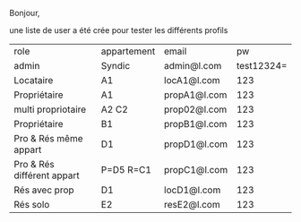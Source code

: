 Bonjour,

une liste de user a été crée pour tester les différents profils

<table>
   <tr>
       <td>role</td>
       <td>appartement</td>
       <td>email</td>
       <td>pw</td>
   </tr>
   <tr>
       <td>admin</td>
       <td>Syndic</td>
       <td>admin@l.com</td>
       <td>test12324=</td>
   </tr>
   <tr>
       <td>Locataire</td>
       <td>A1</td>
       <td>locA1@l.com</td>
       <td>123</td>
   </tr>
   <tr>
       <td>Propriétaire</td>
       <td>A1</td>
       <td>propA1@l.com</td>
       <td>123</td>
   </tr>
   <tr>
       <td>multi propriotaire</td>
       <td>A2 C2 </td>
       <td>prop02@l.com</td>
       <td>123</td>
   </tr>
   <tr>
       <td>Propriétaire</td>
       <td>B1</td>
       <td>propB1@l.com</td>
       <td>123</td>
   </tr>
   <tr>
       <td>Pro & Rés même appart</td>
       <td>D1</td>
       <td>propD1@l.com</td>
       <td>123</td>
   </tr>
   <tr>
       <td>Pro & Rés différent appart</td>
       <td>P=D5 R=C1</td>
       <td>propC1@l.com</td>
       <td>123</td>
   </tr>
   <tr>
       <td>Rés avec prop</td>
       <td>D1</td>
       <td>locD1@l.com</td>
       <td>123</td>
   </tr>
   <tr>
       <td>Rés solo</td>
       <td>E2</td>
       <td>resE2@l.com</td>
       <td>123</td>
   </tr>
</table>